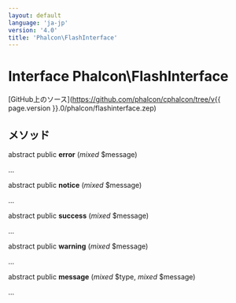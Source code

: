 ```yaml
---
layout: default
language: 'ja-jp'
version: '4.0'
title: 'Phalcon\FlashInterface'
---
```

# Interface **Phalcon\FlashInterface**

[GitHub上のソース](https://github.com/phalcon/cphalcon/tree/v{{ page.version }}.0/phalcon/flashinterface.zep)

## メソッド

abstract public **error** (*mixed* $message)

...

abstract public **notice** (*mixed* $message)

...

abstract public **success** (*mixed* $message)

...

abstract public **warning** (*mixed* $message)

...

abstract public **message** (*mixed* $type, *mixed* $message)

...
